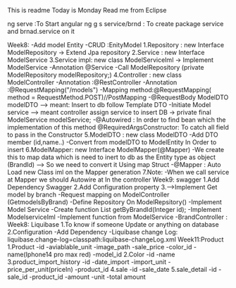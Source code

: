 This is readme
Today is Monday
Read me from Eclipse


ng serve :To Start angular
ng g s service/brnd : To create package service and brnad.service on it 

Week8: 
	-Add model Entity
		-CRUD :EnityModel 
			1.Repository : new Interface ModelRepository -> Extend Jpa repository
			2.Service : new Interface ModelService
			3.Service impl: new class ModelServiceIml -> Implement ModelService
				-Annotation @Service 
				-Call ModelRepository (private ModelRepository modelRepository;)
			4.Controller : new class ModelController
				-Annotation :@RestController
				-Annotation :@RequestMapping("/models")
				-Mapping method:@RequestMapping( method = RequestMethod.POST)//PostMapping
				-@RequestBody ModelDTO modelDTO --> meant: Insert to db follow Template DTO
				-Initiate Model service --> meant controller assign service to insert DB 
					->	private final ModelService modelService;
				-@Autowired : In order to find bean which the implementation of this method
				@RequiredArgsConstructor: To catch all field to pass in the Constructor 
			5.ModelDTO : new class ModelDTO 
				-Add DTO member (id,name..)
				-Convert from modelDTO to ModelEntity In Order to insert 
			6.ModelMapper: new Interface ModelMapper(@Mapper)
				-We create this to map data which is need to inert to db as the Entity type 
				as object (BrandId) --> So we need to convert it Using map Struct
				-@Mapper : Auto Load new Class iml on the Mapper generation 
			7.Note:
				-When we call service at Mapper we should Autowire at In the controller
Week9: swagger 
	1.Add Dependency Swagger 
	2.Add Configuration property 
	3.-->Implement Get model by branch 
		-Request mapping on ModelController (GetmodelsByBrand)
		-Define Repository On ModelRepsitory()
		-Implement Model Service 
			-Create function List<Model> getByBrandId(Integer id);
		-Implement ModelserviceIml
			-Implement function from ModelService 
		-BrandController :
Week8: Liquibase 
	1.To know if someone Update or anything on database 
	2.Configuration
		-Add Dependency
		-Liquibase change Log: liquibase.change-log=classpath:liquibase-changeLog.xml
Week11:Product 
	1.Product 
		-id
		-aviablable_unit 
		-image_path 
		-sale_price
		-color_id
		-name(Iphone14 pro max red)
		-model_id
	2.Color
		-id
		-name
	3.product_import_history
		-id
		-date_import
		-import_unit
		-price_per_unit(priceIn)
		-product_id 
	4.sale
		-id
		-sale_date
	5.sale_detail
		-id
		-sale_id
		-product_id
		-amount
		-unit
		-total amount
		
